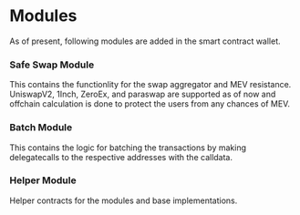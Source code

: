 # Modules

As of present, following modules are added in the smart contract wallet.

### Safe Swap Module
This contains the functionlity for the swap aggregator and MEV resistance. UniswapV2, 1Inch, ZeroEx, and paraswap are supported as of now and offchain calculation is done to protect the users from any chances of MEV.

### Batch Module
This contains the logic for batching the transactions by making delegatecalls to the respective addresses with the calldata.

### Helper Module
Helper contracts for the modules and base implementations.
